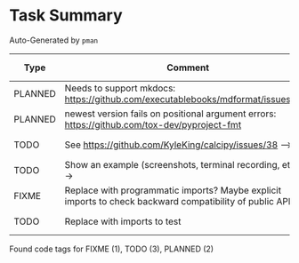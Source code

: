 # Task Summary

Auto-Generated by `pman`

| Type    | Comment                                                                                                  | Last Edit   | Source File                                                                                                                                         |
|---------|----------------------------------------------------------------------------------------------------------|-------------|-----------------------------------------------------------------------------------------------------------------------------------------------------|
| PLANNED | Needs to support mkdocs: https://github.com/executablebooks/mdformat/issues/317                          | 2022-08-05  | [.pre-commit-config.yaml:46](https://github.com/KyleKing/personal-man/blame/2440c82e73a1c203433bd538f283552b482dbc3f/.pre-commit-config.yaml#L46)   |
| PLANNED | newest version fails on positional argument errors: https://github.com/tox-dev/pyproject-fmt             | 2022-08-05  | [.pre-commit-config.yaml:65](https://github.com/KyleKing/personal-man/blame/2440c82e73a1c203433bd538f283552b482dbc3f/.pre-commit-config.yaml#L65)   |
| TODO    | See https://github.com/KyleKing/calcipy/issues/38 -->                                                    | 2022-08-05  | [docs/README.md:5](https://github.com/KyleKing/personal-man/blame/2440c82e73a1c203433bd538f283552b482dbc3f/docs/README.md#L5)                       |
| TODO    | Show an example (screenshots, terminal recording, etc.) -->                                              | 2022-08-05  | [docs/README.md:21](https://github.com/KyleKing/personal-man/blame/2440c82e73a1c203433bd538f283552b482dbc3f/docs/README.md#L21)                     |
| FIXME   | Replace with programmatic imports? Maybe explicit imports to check backward compatibility of public API? | 2022-08-05  | [scripts/check_imports.py:7](https://github.com/KyleKing/personal-man/blame/2440c82e73a1c203433bd538f283552b482dbc3f/scripts/check_imports.py#L7)   |
| TODO    | Replace with imports to test                                                                             | 2022-08-05  | [scripts/check_imports.py:14](https://github.com/KyleKing/personal-man/blame/2440c82e73a1c203433bd538f283552b482dbc3f/scripts/check_imports.py#L14) |

Found code tags for FIXME (1), TODO (3), PLANNED (2)

<!-- calcipy:skip_tags -->
